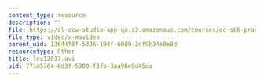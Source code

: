 ```yaml
---
content_type: resource
description: ''
file: https://ol-ocw-studio-app-qa.s3.amazonaws.com/courses/ec-s06-practical-electronics-fall-2004/771d57640d3f5300f3fb3aa90e9d45da_lec12037.avi
file_type: video/x-msvideo
parent_uid: 13644f8f-5336-194f-60d9-2df9b34e9e8d
resourcetype: Other
title: lec12037.avi
uid: 771d5764-0d3f-5300-f3fb-3aa90e9d45da
---
```

